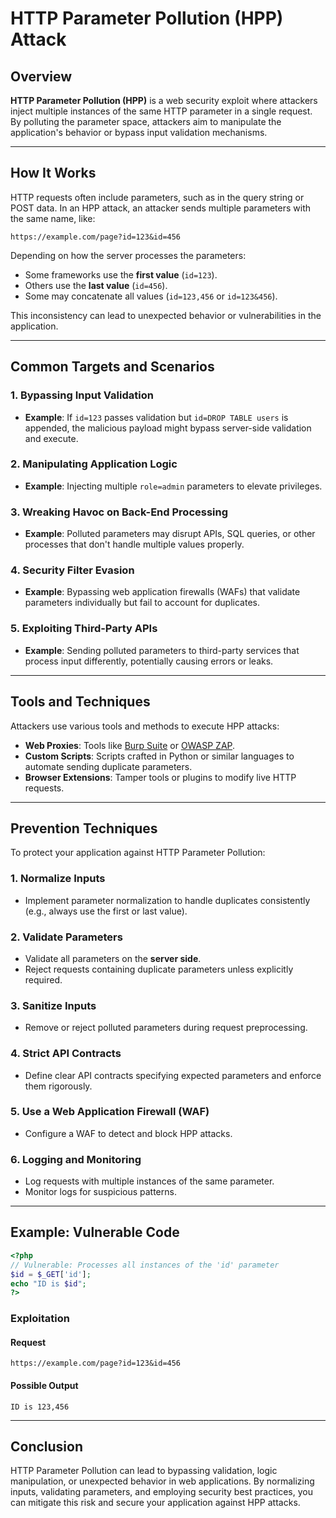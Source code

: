 # HTTP Parameter Pollution (HPP) Attack

## Overview

**HTTP Parameter Pollution (HPP)** is a web security exploit where attackers inject multiple instances of the same HTTP parameter in a single request. By polluting the parameter space, attackers aim to manipulate the application's behavior or bypass input validation mechanisms.

---

## How It Works

HTTP requests often include parameters, such as in the query string or POST data. In an HPP attack, an attacker sends multiple parameters with the same name, like:

`https://example.com/page?id=123&id=456`

Depending on how the server processes the parameters:
- Some frameworks use the **first value** (`id=123`).
- Others use the **last value** (`id=456`).
- Some may concatenate all values (`id=123,456` or `id=123&456`).

This inconsistency can lead to unexpected behavior or vulnerabilities in the application.

---

## Common Targets and Scenarios

### 1. Bypassing Input Validation
- **Example**: If `id=123` passes validation but `id=DROP TABLE users` is appended, the malicious payload might bypass server-side validation and execute.

### 2. Manipulating Application Logic
- **Example**: Injecting multiple `role=admin` parameters to elevate privileges.

### 3. Wreaking Havoc on Back-End Processing
- **Example**: Polluted parameters may disrupt APIs, SQL queries, or other processes that don't handle multiple values properly.

### 4. Security Filter Evasion
- **Example**: Bypassing web application firewalls (WAFs) that validate parameters individually but fail to account for duplicates.

### 5. Exploiting Third-Party APIs
- **Example**: Sending polluted parameters to third-party services that process input differently, potentially causing errors or leaks.

---

## Tools and Techniques

Attackers use various tools and methods to execute HPP attacks:

- **Web Proxies**: Tools like [Burp Suite](https://portswigger.net/burp) or [OWASP ZAP](https://owasp.org/www-project-zap/).
- **Custom Scripts**: Scripts crafted in Python or similar languages to automate sending duplicate parameters.
- **Browser Extensions**: Tamper tools or plugins to modify live HTTP requests.

---

## Prevention Techniques

To protect your application against HTTP Parameter Pollution:

### 1. Normalize Inputs
- Implement parameter normalization to handle duplicates consistently (e.g., always use the first or last value).

### 2. Validate Parameters
- Validate all parameters on the **server side**.
- Reject requests containing duplicate parameters unless explicitly required.

### 3. Sanitize Inputs
- Remove or reject polluted parameters during request preprocessing.

### 4. Strict API Contracts
- Define clear API contracts specifying expected parameters and enforce them rigorously.

### 5. Use a Web Application Firewall (WAF)
- Configure a WAF to detect and block HPP attacks.

### 6. Logging and Monitoring
- Log requests with multiple instances of the same parameter.
- Monitor logs for suspicious patterns.

---

## Example: Vulnerable Code

```php
<?php
// Vulnerable: Processes all instances of the 'id' parameter
$id = $_GET['id']; 
echo "ID is $id";
?>
```

### Exploitation

#### Request

`https://example.com/page?id=123&id=456`

#### Possible Output

`ID is 123,456`

---

## Conclusion

HTTP Parameter Pollution can lead to bypassing validation, logic manipulation, or unexpected behavior in web applications. By normalizing inputs, validating parameters, and employing security best practices, you can mitigate this risk and secure your application against HPP attacks.
